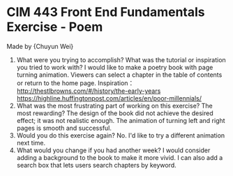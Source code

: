 # CIM 443 Front End Fundamentals Exercise - Poem
  Made by {Chuyun Wei}
1. What were you trying to accomplish? What was the tutorial or inspiration you tried to work with?
    I would like to make a poetry book with page turning animation. Viewers can select a chapter in the table of contents or return to the home page.
    Inspiration：
    http://thestlbrowns.com/#/history/the-early-years 
    https://highline.huffingtonpost.com/articles/en/poor-millennials/
2. What was the most frustrating part of working on this exercise? The most rewarding?
    The design of the book did not achieve the desired effect; it was not realistic enough.
    The animation of turning left and right pages is smooth and successful.
3. Would you do this exercise again?
    No. I'd like to try a different animation next time.
4. What would you change if you had another week?
    I would consider adding a background to the book to make it more vivid. I can also add a search box that lets users search chapters by keyword.